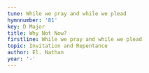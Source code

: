 ```yaml
---
tune: While we pray and while we plead
hymnnumber: '81'
key: D Major
title: Why Not Now?
firstline: While we pray and while we plead
topic: Invitation and Repentance
author: El. Nathan
year: '-'
---
```

